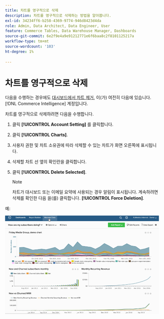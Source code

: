 ```yaml
---
title: 차트를 영구적으로 삭제
description: 차트를 영구적으로 삭제하는 방법을 알아봅니다.
exl-id: 34234ff6-b258-4369-9774-946d8423d4da
role: Admin, Data Architect, Data Engineer, User
feature: Commerce Tables, Data Warehouse Manager, Dashboards
source-git-commit: 6e2f9e4a9e91212771e6f6baa8c2f8101125217a
workflow-type: tm+mt
source-wordcount: '103'
ht-degree: 1%

---
```


# 차트를 영구적으로 삭제

다음을 수행하는 경우에도 [대시보드에서 차트 제거](../../data-user/dashboards/remove-charts-dashboard.md), 이(가) 여전히 다음에 있습니다. [!DNL Commerce Intelligence] 계정입니다.

차트를 영구적으로 삭제하려면 다음을 수행합니다.

1. 클릭 **[!UICONTROL Account Setting]** 를 클릭합니다.

1. 클릭 **[!UICONTROL Charts]**.

1. 사용자 권한 및 차트 소유권에 따라 삭제할 수 있는 차트가 화면 오른쪽에 표시됩니다.

1. 삭제할 차트 선 옆의 확인란을 클릭합니다.

1. 클릭 **[!UICONTROL Delete Selected]**.

   >[!NOTE]
   >
   >차트가 대시보드 또는 이메일 요약에 사용되는 경우 알림이 표시됩니다. 계속하려면 삭제를 확인한 다음 을(를) 클릭합니다. **[!UICONTROL Force Deletion]**.

예:

![차트 삭제](../../assets/deletechart.gif)<!--{: width="630" height="402"}-->
